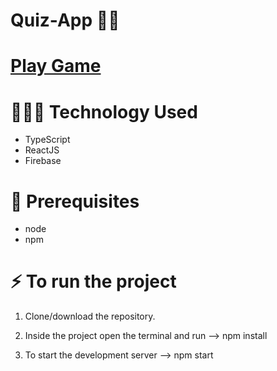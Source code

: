# Quiz-App 🧠🤔

# [Play Game]

[Play Game]: https://quiz-app-2526e.web.app/

# 👩🏻‍💻 Technology Used

* TypeScript
* ReactJS
* Firebase

# 🧩 Prerequisites

* node
* npm

# ⚡ To run the project

1. Clone/download the repository.

2. Inside the project open the terminal and run -->  npm install

3. To start the development server --> npm start

